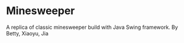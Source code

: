 # Minesweeper
A replica of classic minesweeper build with Java Swing framework. 
By Betty, Xiaoyu, Jia
